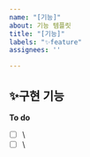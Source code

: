 ```yaml
---
name: "[기능]"
about: 기능 템플릿
title: "[기능]"
labels: "✨feature"
assignees: ''

---
```


**✨구현 기능**
- 

**To do**
- [ ] \
- [ ] \
